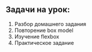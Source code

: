 ## Задачи на урок:

1. Разбор домашнего задания
2. Повторение box model
3. Изучение flexbox 
4. Практическое задание













